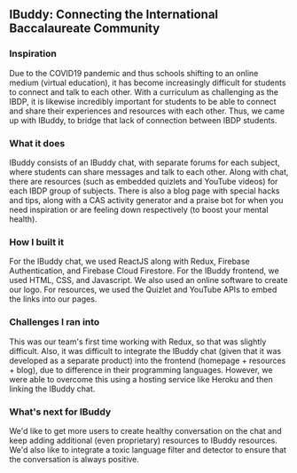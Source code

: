 ## IBuddy: Connecting the International Baccalaureate Community

### Inspiration

Due to the COVID19 pandemic and thus schools shifting to an online medium (virtual education), it has become increasingly difficult for students to connect and talk to each other. With a curriculum as challenging as the IBDP, it is likewise incredibly important for students to be able to connect and share their experiences and resources with each other. Thus, we came up with IBuddy, to bridge that lack of connection between IBDP students.

### What it does

IBuddy consists of an IBuddy chat, with separate forums for each subject, where students can share messages and talk to each other. Along with chat, there are resources (such as embedded quizlets and YouTube videos) for each IBDP group of subjects. There is also a blog page with special hacks and tips, along with a CAS activity generator and a praise bot for when you need inspiration or are feeling down respectively (to boost your mental health).

### How I built it

For the IBuddy chat, we used ReactJS along with Redux, Firebase Authentication, and Firebase Cloud Firestore. For the IBuddy frontend, we used HTML, CSS, and Javascript. We also used an online software to create our logo. For resources, we used the Quizlet and YouTube APIs to embed the links into our pages.

### Challenges I ran into

This was our team's first time working with Redux, so that was slightly difficult. Also, it was difficult to integrate the IBuddy chat (given that it was developed as a separate product) into the frontend (homepage + resources + blog), due to difference in their programming languages. However, we were able to overcome this using a hosting service like Heroku and then linking the IBuddy chat.

### What's next for IBuddy

We'd like to get more users to create healthy conversation on the chat and keep adding additional (even proprietary) resources to IBuddy resources. We'd also like to integrate a toxic language filter and detector to ensure that the conversation is always positive.
